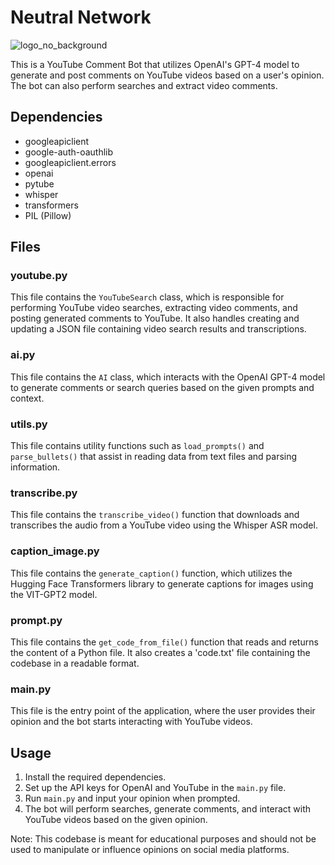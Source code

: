 # Neutral Network

![logo_no_background](https://user-images.githubusercontent.com/47427204/235319568-b6ce4356-46cc-4d41-9bb4-8d9fc5779b43.png)


This is a YouTube Comment Bot that utilizes OpenAI's GPT-4 model to generate and post comments on YouTube videos based on a user's opinion. The bot can also perform searches and extract video comments.

## Dependencies

- googleapiclient
- google-auth-oauthlib
- googleapiclient.errors
- openai
- pytube
- whisper
- transformers
- PIL (Pillow)

## Files

### youtube.py

This file contains the `YouTubeSearch` class, which is responsible for performing YouTube video searches, extracting video comments, and posting generated comments to YouTube. It also handles creating and updating a JSON file containing video search results and transcriptions.

### ai.py

This file contains the `AI` class, which interacts with the OpenAI GPT-4 model to generate comments or search queries based on the given prompts and context.

### utils.py

This file contains utility functions such as `load_prompts()` and `parse_bullets()` that assist in reading data from text files and parsing information.

### transcribe.py

This file contains the `transcribe_video()` function that downloads and transcribes the audio from a YouTube video using the Whisper ASR model.

### caption_image.py

This file contains the `generate_caption()` function, which utilizes the Hugging Face Transformers library to generate captions for images using the VIT-GPT2 model.

### prompt.py

This file contains the `get_code_from_file()` function that reads and returns the content of a Python file. It also creates a 'code.txt' file containing the codebase in a readable format.

### main.py

This file is the entry point of the application, where the user provides their opinion and the bot starts interacting with YouTube videos.

## Usage

1. Install the required dependencies.
2. Set up the API keys for OpenAI and YouTube in the `main.py` file.
3. Run `main.py` and input your opinion when prompted.
4. The bot will perform searches, generate comments, and interact with YouTube videos based on the given opinion.

Note: This codebase is meant for educational purposes and should not be used to manipulate or influence opinions on social media platforms.
